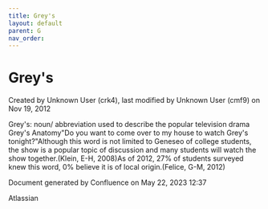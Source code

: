 ```yaml
---
title: Grey's
layout: default
parent: G
nav_order:
---
```


# Grey's

Created by  Unknown User (crk4), last modified by  Unknown User (cmf9) on Nov 19, 2012

Grey's: noun/ abbreviation used to describe the popular television drama Grey's Anatomy&quot;Do you want to come over to my house to watch Grey's tonight?&quot;Although this word is not limited to Geneseo of college students, the show is a popular topic of discussion and many students will watch the show together.(Klein, E-H, 2008)As of 2012, 27% of students surveyed knew this word, 0% believe it is of local origin.(Felice, G-M, 2012)

Document generated by Confluence on May 22, 2023 12:37

Atlassian
